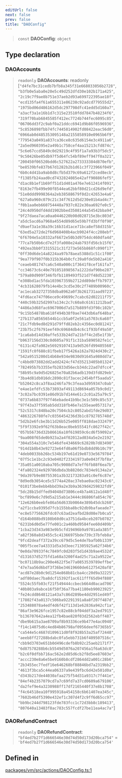 ```yaml
---
editUrl: false
next: false
prev: false
title: "DAOConfig"
---
```


> `const` **DAOConfig**: `object`

## Type declaration

### DAOAccounts

> `readonly` **DAOAccounts**: readonly [`"d4fe7bc31cedb7bfb8a345f31e668033056b2728"`, `"b3fb0e5aba0e20e5c49d252dfd30e102b171a425"`, `"2c19c7f9ae8b751e37aeb2d93a699722395ae18f"`, `"ecd135fa4f61a655311e86238c92adcd779555d2"`, `"1975bd06d486162d5dc297798dfc41edd5d160a7"`, `"a3acf3a1e16b1d7c315e23510fdd7847b48234f6"`, `"319f70bab6845585f412ec7724b744fec6095c85"`, `"06706dd3f2c9abf0a21ddcc6941d9b86f0596936"`, `"5c8536898fbb74fc7445814902fd08422eac56d0"`, `"6966ab0d485353095148a2155858910e0965b6f9"`, `"779543a0491a837ca36ce8c635d6154e3c4911a6"`, `"2a5ed960395e2a49b1c758cef4aa15213cfd874c"`, `"5c6e67ccd5849c0d29219c4f95f1a7a93b3f5dc5"`, `"9c50426be05db97f5d64fc54bf89eff947f0a321"`, `"200450f06520bdd6c527622a273333384d870efb"`, `"be8539bfe837b67d1282b2b1d61c3f723966f049"`, `"6b0c4d41ba9ab8d8cfb5d379c69a612f2ced8ecb"`, `"f1385fb24aad0cd7432824085e42aff90886fef5"`, `"d1ac8b1ef1b69ff51d1d401a476e7e612414f091"`, `"8163e7fb499e90f8544ea62bbf80d21cd26d9efd"`, `"51e0ddd9998364a2eb38588679f0d2c42653e4a6"`, `"627a0a960c079c21c34f7612d5d230e01b4ad4c7"`, `"f0b1aa0eb660754448a7937c022e30aa692fe0c5"`, `"24c4d950dfd4dd1902bbed3508144a54542bba94"`, `"9f27daea7aca0aa0446220b98d028715e3bc803d"`, `"a5dc5acd6a7968a4554d89d65e59b7fd3bff0f90"`, `"d9aef3a1e38a39c16b31d1ace71bca8ef58d315b"`, `"63ed5a272de2f6d968408b4acb9024f4cc208ebf"`, `"6f6704e5a10332af6672e50b3d9754dc460dfa4d"`, `"77ca7b50b6cd7e2f3fa008e24ab793fd56cb15f6"`, `"492ea3bb0f3315521c31f273e565b868fc090f17"`, `"0ff30d6de14a8224aa97b78aea5388d1c51c1f00"`, `"9ea779f907f0b315b364b0cfc39a0fde5b02a416"`, `"ceaeb481747ca6c540a000c1f3641f8cef161fa7"`, `"cc34673c6c40e791051898567a1222daf90be287"`, `"579a80d909f346fbfb1189493f521d7f48d52238"`, `"e308bd1ac5fda103967359b2712dd89deffb7973"`, `"4cb31628079fb14e4bc3cd5e30c2f7489b00960c"`, `"ac1ecab32727358dba8962a0f3b261731aad9723"`, `"4fd6ace747f06ece9c49699c7cabc62d02211f75"`, `"440c59b325d2997a134c2c7c60a8c61611212bad"`, `"4486a3d68fac6967006d7a517b889fd3f98c102b"`, `"9c15b54878ba618f494b38f0ae7443db6af648ba"`, `"27b137a85656544b1ccb5a0f2e561a5703c6a68f"`, `"21c7fdb9ed8d291d79ffd82eb2c4356ec0d81241"`, `"23b75c2f6791eef49c69684db4c6c1f93bf49a50"`, `"1ca6abd14d30affe533b24d7a21bff4c2d5e1f3b"`, `"b9637156d330c0d605a791f1c31ba5890582fe1c"`, `"6131c42fa982e56929107413a9d526fd99405560"`, `"1591fc0f688c81fbeb17f5426a162a7024d430c2"`, `"542a9515200d14b68e934e9830d91645a980dd7a"`, `"c4bbd073882dd2add2424cf47d35213405b01324"`, `"782495b7b3355efb2833d56ecb34dc22ad7dfcc4"`, `"58b95c9a9d5d26825e70a82b6adb139d3fd829eb"`, `"3ba4d81db016dc2890c81f3acec2454bff5aada5"`, `"b52042c8ca3f8aa246fa79c3feaa3d959347c0ab"`, `"e4ae1efdfc53b73893af49113d8694a057b9c0d1"`, `"3c02a7bc0391e86d91b7d144e61c2c01a25a79c5"`, `"0737a6b837f97f46ebade41b9bc3e1c509c85c53"`, `"97f43a37f595ab5dd318fb46e7a155eae057317a"`, `"52c5317c848ba20c7504cb2c8052abd1fde29d03"`, `"4863226780fe7c0356454236d3b1c8792785748d"`, `"5d2b2e6fcbe3b11d26b525e085ff818dae332479"`, `"5f9f3392e9f62f63b8eac0beb55541fc8627f42c"`, `"057b56736d32b86616a10f619859c6cd6f59092a"`, `"9aa008f65de0b923a2a4f02012ad034a5e2e2192"`, `"304a554a310c7e546dfe434669c62820b7d83490"`, `"914d1b8b43e92723e64fd0a06f5bdb8dd9b10c79"`, `"4deb0033bb26bc534b197e61d19e0733e5679784"`, `"07f5c1e1bc2c93e0402f23341973a0e043f7bf8a"`, `"35a051a0010aba705c9008d7a7eff6fb88f6ea7b"`, `"4fa802324e929786dbda3b8820dc7834e9134a2a"`, `"9da397b9e80755301a3b32173283a91c0ef6c87e"`, `"8d9edb3054ce5c5774a420ac37ebae0ac02343c6"`, `"0101f3be8ebb4bbd39a2e3b9a3639d4259832fd9"`, `"5dc28b15dffed94048d73806ce4b7a4612a1d48f"`, `"bcf899e6c7d9d5a215ab1e3444c86806fa854c76"`, `"12e626b0eebfe86a56d633b9864e389b45dcb260"`, `"a2f1ccba9395d7fcb155bba8bc92db9bafaeade7"`, `"ec8e57756626fdc07c63ad2eafbd28d08e7b0ca5"`, `"d164b088bd9108b60d0ca3751da4bceb207b0782"`, `"6231b6d0d5e77fe001c2a460bd9584fee60d409b"`, `"1cba23d343a983e9b5cfd19496b9a9701ada385f"`, `"a82f360a8d3455c5c41366975bde739c37bfeb8a"`, `"9fcd2deaff372a39cc679d5c5e4de7bafb0b1339"`, `"005f5cee7a43331d5a3d3eec71305925a62f34b6"`, `"0e0da70933f4c7849fc0d203f5d1d43b9ae4532d"`, `"d131637d5275fd1a68a3200f4ad25c71a2a9522e"`, `"bc07118b9ac290e4622f5e77a0853539789effbe"`, `"47e7aa56d6bdf3f36be34619660de61275420af8"`, `"acd87e28b0c9d1254e868b81cba4cc20d9a32225"`, `"adf80daec7ba8dcf15392f1ac611fff65d94f880"`, `"5524c55fb03cf21f549444ccbecb664d0acad706"`, `"40b803a9abce16f50f36a77ba41180eb90023925"`, `"fe24cdd8648121a43a7c86d289be4dd2951ed49f"`, `"17802f43a0137c506ba92291391a8a8f207f487d"`, `"253488078a4edf4d6f42f113d1e62836a942cf1a"`, `"86af3e9626fce1957c82e88cbf04ddf3a2ed7915"`, `"b136707642a4ea12fb4bae820f03d2562ebff487"`, `"dbe9b615a3ae8709af8b93336ce9b477e4ac0940"`, `"f14c14075d6c4ed84b86798af0956deef67365b5"`, `"ca544e5c4687d109611d0f8f928b53a25af72448"`, `"aeeb8ff27288bdabc0fa5ebb731b6f409507516c"`, `"cbb9d3703e651b0d496cdefb8b92c25aeb2171f7"`, `"6d87578288b6cb5549d5076a207456a1f6a63dc0"`, `"b2c6f0dfbb716ac562e2d85d6cb2f8d5ee87603e"`, `"accc230e8a6e5be9160b8cdf2864dd2a001c28b6"`, `"2b3455ec7fedf16e646268bf88846bd7a2319bb2"`, `"4613f3bca5c44ea06337a9e439fbc6d42e501d0a"`, `"d343b217de44030afaa275f54d31a9317c7f441e"`, `"84ef4b2357079cd7a7c69fd7a37cd0609a679106"`, `"da2fef9e4a3230988ff17df2165440f37e8b1708"`, `"f4c64518ea10f995918a454158c6b61407ea345c"`, `"7602b46df5390e432ef1c307d4f2c9ff6d65cc97"`, `"bb9bc244d798123fde783fcc1c72d3bb8c189413"`, `"807640a13483f8ac783c557fcdf27be11ea4ac7a"`]

### DAORefundContract

> `readonly` **DAORefundContract**: `"bf4ed7b27f1d666546e30d74d50d173d20bca754"` = `'bf4ed7b27f1d666546e30d74d50d173d20bca754'`

## Defined in

[packages/vm/src/actions/DAOConfig.ts:1](https://github.com/evmts/tevm-monorepo/blob/main/packages/vm/src/actions/DAOConfig.ts#L1)
